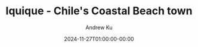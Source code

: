 ---
title: "Iquique - Chile's Coastal Beach town"
date: 2024-11-27T01:00:00-00:00
tags: ["travel", "recap"]
author: "Andrew Ku"
draft: true
showToc: true
TocOpen: false
UseHugoToc: true
ShowBreadCrumbs: true
---